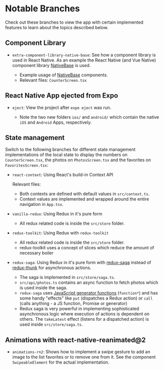 # Notable Branches

Check out these branches to view the app with certain implemented features to learn about the topics described below.

## Component Library

- `extra-component-library-native-base`: See how a component library is used in React Native. As an example the React Native (and Vue Native) component library [NativeBase](https://nativebase.io/) is used.

  - Example usage of [NativeBase](https://nativebase.io/) components.
  - Relevant files: `CounterScreen.tsx`

## React Native App ejected from Expo

- `eject`: View the project after `expo eject` was run.

  - Note the two new folders `ios/` and `android/` which contain the native `iOS` and `Android` Apps, respectively.

## State management

Switch to the following branches for different state management implementations of the local state to display the numbers on `CounterScreen.tsx`, the photos on `PhotosScreen.tsx` and the favorites on `FavoritesScreen.tsx`:

- `react-context`: Using React's build-in Context API

  Relevant files:

  - Both contexts are defined with default values in `src/context.ts`.
  - Context values are implemented and wrapped around the entire navigation in `App.tsx`.

- `vanilla-redux`: Using Redux in it's pure form

  - All redux related code is inside the `src/store` folder.

- `redux-toolkit`: Using Redux with `redux-toolkit`

  - All redux related code is inside the `src/store` folder.
  - redux-toolkit uses a concept of slices which reduce the amount of necessary boiler

- `redux-saga`: Using Redux in it's pure form with [redux-saga](https://redux-saga.js.org/) instead of [redux-thunk](https://github.com/reduxjs/redux-thunk) for asynchronous actions.

  - The saga is implemented in `src/store/saga.ts`.
  - `src/api/photos.ts` contains an async function to fetch photos which is used inside the saga.
  - `redux-saga` uses [JavaScript generator functions](https://developer.mozilla.org/en-US/docs/Web/JavaScript/Reference/Statements/function*) (`function*`) and has some handy "effects" like `put` (dispatches a Redux action) or `call` (calls anything - a JS function, Promise or generator)
  - Redux saga is very powerful in implementing sophisticated asynchronous logic where execution of actions is dependent on others. The `takeLatest` effect (listens for a dispatched action) is used inside `src/store/saga.ts`.

## Animations with react-native-reanimated@2

- `animations-rn2`: Shows how to implement a swipe gesture to add an image to the list favorites or to remove one from it. See the component `SwipeableElement` for the actual implementation.
